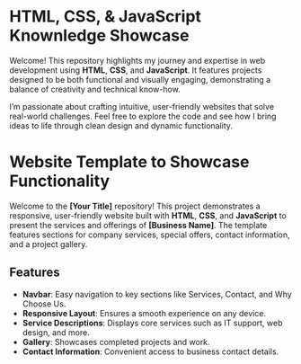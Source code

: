 # HTML, CSS, & JavaScript Knownledge Showcase

Welcome! This repository highlights my journey and expertise in web development using **HTML**, **CSS**, and **JavaScript**. It features projects designed to be both functional and visually engaging, demonstrating a balance of creativity and technical know-how.

I’m passionate about crafting intuitive, user-friendly websites that solve real-world challenges. Feel free to explore the code and see how I bring ideas to life through clean design and dynamic functionality.

# Website Template to Showcase Functionality

Welcome to the **[Your Title]** repository! This project demonstrates a responsive, user-friendly website built with **HTML**, **CSS**, and **JavaScript** to present the services and offerings of **[Business Name]**. The template features sections for company services, special offers, contact information, and a project gallery.

## Features

- **Navbar**: Easy navigation to key sections like Services, Contact, and Why Choose Us.
- **Responsive Layout**: Ensures a smooth experience on any device.
- **Service Descriptions**: Displays core services such as IT support, web design, and more.
- **Gallery**: Showcases completed projects and work.
- **Contact Information**: Convenient access to business contact details.
